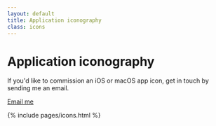 ```yaml
---
layout: default
title: Application iconography
class: icons
---
```


# Application iconography

If you'd like to commission an iOS or macOS app icon, get in touch by sending me an email.

<a href="mailto:hey@adamwhitcroft.com?subject=App%20icon%20inquiry" class="button">Email me</a>

{% include pages/icons.html %}